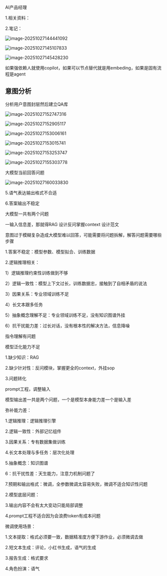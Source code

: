 AI产品经理

1.相关资料：

2.笔记：

![image-20251027144441092](./pic/image-20251027144441092.png)

![image-20251027145107833](./pic/image-20251027145107833.png)

![image-20251027145428230](./pic/image-20251027145428230.png)

如果强依赖人就使用copilot，如果可以节点替代就是用embeding，如果是固有流程是agent

## 意图分析

分析用户意图封层然后建立QA库

![image-20251027152747316](./pic/image-20251027152747316.png)

![image-20251027152905117](./pic/image-20251027152905117.png)

![image-20251027153006161](./pic/image-20251027153006161.png)

![image-20251027153015741](./pic/image-20251027153015741.png)

![image-20251027153253747](./pic/image-20251027153253747.png)

![image-20251027155303778](./pic/image-20251027155303778.png)

大模型当前回答问题

![image-20251027160033830](./pic/image-20251027160033830.png)

5.语气表达输出格式不合适

6.答案输出不稳定

大模型一共有两个问题

一输入信息差，那就得RAG 设计反问掌握context 设计范文

意图过于模糊复杂造成大模型难以回答，可能需要将问题拆解，解答问题需要哪些步骤

1.答案不稳定：模型参数、模型拟合、训练数据

2.逻辑推理相关：

1）逻辑推理约束性训练做到不够

2）逻辑一致性：模型上下文过长，训练数据忠，接触到了自相矛盾的说法

3）因果关系：专业领域训练不足

4）长文本跟多任务

5）抽象概念理解不足：专业领域训练不足，没有知识图谱外挂

6）抗干扰能力差：过长对话，没有根本性的解决方法，信息降噪

指令理解有问题

模型泛化能力不足

1.缺少知识：RAG

2.缺少针对性：反问模块，掌握更全的context，外挂sop

3.问题转化

prompt工程，调整输入

模型输出差一共是两个问题，一个是模型本身能力差一个是输入差

弥补能力差：

1.逻辑推理：逻辑推理引擎

2.逻辑一致性：外部记忆组件

3.因果关系：专有数据集做训练

4.长文本处理与多任务：层次化处理

5.抽象概念：知识图谱

6：抗干扰性差：天生能力，注意力机制问题了

7.预期和输出格式：微调，全参数微调太容易失败，微调不适合知识性问题

2.模型底层问题：

3.输出内容不会有太大变动只能局部调整

4.prompt工程不适合因为会浪费token有成本问题



微调使用场景：

1.文本提取：格式必须要一致，数据精准度方便下游作业，必须微调去做

2.短文本生成：评论，小红书生成，语气的生成

3.报告生成：格式要求

4.角色扮演：语气

